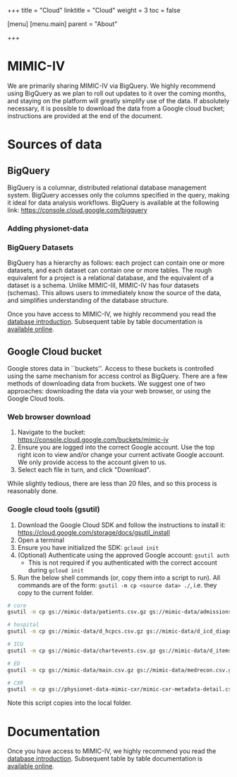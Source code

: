 +++
title = "Cloud"
linktitle = "Cloud"
weight = 3
toc = false

[menu]
  [menu.main]
    parent = "About"

+++

# MIMIC-IV

We are primarily sharing MIMIC-IV via BigQuery. We highly recommend using BigQuery as we plan to roll out updates to it over the coming months, and staying on the platform will greatly simplify use of the data. If absolutely necessary, it is possible to download the data from a Google cloud bucket; instructions are provided at the end of the document.

# Sources of data

## BigQuery

BigQuery is a columnar, distributed relational database management system. BigQuery accesses only the columns specified in the query, making it ideal for data analysis workflows. BigQuery is available at the following link: https://console.cloud.google.com/bigquery

### Adding physionet-data

### BigQuery Datasets

BigQuery has a hierarchy as follows: each project can contain one or more datasets, and each dataset can contain one or more tables. The rough equivalent for a project is a relational database, and the equivalent of a dataset is a schema. Unlike MIMIC-III, MIMIC-IV has four datasets (schemas). This allows users to immediately know the source of the data, and simplifies understanding of the database structure.

Once you have access to MIMIC-IV, we highly recommend you read the [database introduction](/mimic-iv). Subsequent table by table documentation is [available online](/tables/overview.md).

## Google Cloud bucket

Google stores data in ``buckets''. Access to these buckets is controlled using the same mechanism for access control as BigQuery. There are a few methods of downloading data from buckets. We suggest one of two approaches: downloading the data via your web browser, or using the Google Cloud tools.

### Web browser download

1. Navigate to the bucket: https://console.cloud.google.com/buckets/mimic-iv
2. Ensure you are logged into the correct Google account. Use the top right icon to view and/or change your current activate Google account. We only provide access to the account given to us.
3. Select each file in turn, and click "Download".

While slightly tedious, there are less than 20 files, and so this process is reasonably done.

### Google cloud tools (gsutil)

1. Download the Google Cloud SDK and follow the instructions to install it: https://cloud.google.com/storage/docs/gsutil_install
2. Open a terminal
3. Ensure you have initialized the SDK: `gcloud init`
4. (Optional) Authenticate using the approved Google account: `gsutil auth`
    * This is not required if you authenticated with the correct account during `gcloud init`
5. Run the below shell commands (or, copy them into a script to run). All commands are of the form: `gsutil -m cp <source data> ./`, i.e. they copy to the current folder.

```sh
# core
gsutil -m cp gs://mimic-data/patients.csv.gz gs://mimic-data/admissions.csv.gz gs://mimic-data/stays.csv.gz gs://mimic-data/services.csv.gz ./

# hospital
gsutil -m cp gs://mimic-data/d_hcpcs.csv.gz gs://mimic-data/d_icd_diagnoses.csv.gz gs://mimic-data/d_icd_procedures.csv.gz gs://mimic-data/d_labitems.csv.gz gs://mimic-data/d_micro.csv.gz gs://mimic-data/diagnoses_icd.csv.gz gs://mimic-data/drgcodes.csv.gz gs://mimic-data/emar.csv.gz gs://mimic-data/emar_detail.csv.gz gs://mimic-data/hcpcsevents.csv.gz gs://mimic-data/labevents.csv.gz gs://mimic-data/microbiologyevents.csv.gz gs://mimic-data/procedures_icd.csv.gz ./

# ICU
gsutil -m cp gs://mimic-data/chartevents.csv.gz gs://mimic-data/d_items.csv.gz gs://mimic-data/datetimeevents.csv.gz gs://mimic-data/icustays.csv.gz gs://mimic-data/inputevents.csv.gz gs://mimic-data/outputevents.csv.gz gs://mimic-data/procedureevents.csv.gz ./

# ED
gsutil -m cp gs://mimic-data/main.csv.gz gs://mimic-data/medrecon.csv.gz gs://mimic-data/pyxis.csv.gz gs://mimic-data/triage.csv.gz gs://mimic-data/vitalsign.csv.gz gs://mimic-data/vitalsign_hl7.csv.gz ./

# CXR
gsutil -m cp gs://physionet-data-mimic-cxr/mimic-cxr-metadata-detail.csv.gz ./
```

Note this script copies into the local folder.

# Documentation

Once you have access to MIMIC-IV, we highly recommend you read the [database introduction](/mimic-iv). Subsequent table by table documentation is [available online](/tables/overview.md).
